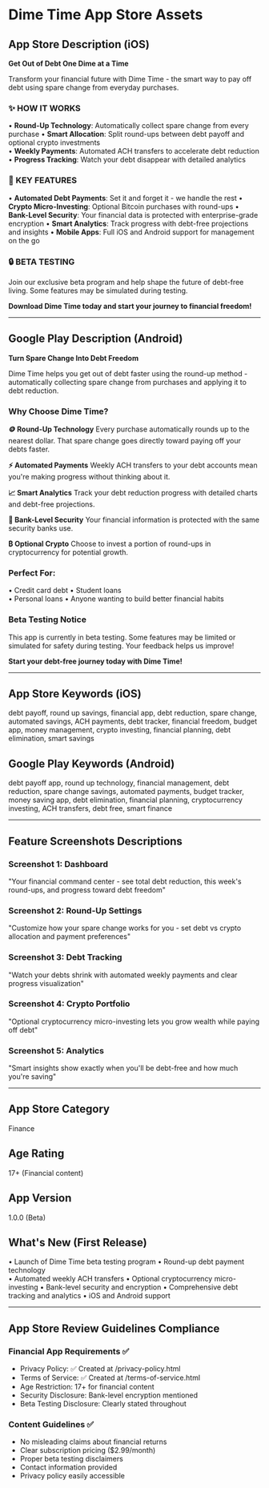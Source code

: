 # Dime Time App Store Assets

## App Store Description (iOS)

**Get Out of Debt One Dime at a Time**

Transform your financial future with Dime Time - the smart way to pay off debt using spare change from everyday purchases.

### ✨ HOW IT WORKS
• **Round-Up Technology**: Automatically collect spare change from every purchase
• **Smart Allocation**: Split round-ups between debt payoff and optional crypto investments  
• **Weekly Payments**: Automated ACH transfers to accelerate debt reduction
• **Progress Tracking**: Watch your debt disappear with detailed analytics

### 🚀 KEY FEATURES
• **Automated Debt Payments**: Set it and forget it - we handle the rest
• **Crypto Micro-Investing**: Optional Bitcoin purchases with round-ups
• **Bank-Level Security**: Your financial data is protected with enterprise-grade encryption
• **Smart Analytics**: Track progress with debt-free projections and insights
• **Mobile Apps**: Full iOS and Android support for management on the go

### 🔒 BETA TESTING
Join our exclusive beta program and help shape the future of debt-free living. Some features may be simulated during testing.

**Download Dime Time today and start your journey to financial freedom!**

---

## Google Play Description (Android)

**Turn Spare Change Into Debt Freedom**

Dime Time helps you get out of debt faster using the round-up method - automatically collecting spare change from purchases and applying it to debt reduction.

### Why Choose Dime Time?

**🪙 Round-Up Technology**
Every purchase automatically rounds up to the nearest dollar. That spare change goes directly toward paying off your debts faster.

**⚡ Automated Payments** 
Weekly ACH transfers to your debt accounts mean you're making progress without thinking about it.

**📈 Smart Analytics**
Track your debt reduction progress with detailed charts and debt-free projections.

**🔐 Bank-Level Security**
Your financial information is protected with the same security banks use.

**₿ Optional Crypto**
Choose to invest a portion of round-ups in cryptocurrency for potential growth.

### Perfect For:
• Credit card debt
• Student loans  
• Personal loans
• Anyone wanting to build better financial habits

### Beta Testing Notice
This app is currently in beta testing. Some features may be limited or simulated for safety during testing. Your feedback helps us improve!

**Start your debt-free journey today with Dime Time!**

---

## App Store Keywords (iOS)

debt payoff, round up savings, financial app, debt reduction, spare change, automated savings, ACH payments, debt tracker, financial freedom, budget app, money management, crypto investing, financial planning, debt elimination, smart savings

## Google Play Keywords (Android)

debt payoff app, round up technology, financial management, debt reduction, spare change savings, automated payments, budget tracker, money saving app, debt elimination, financial planning, cryptocurrency investing, ACH transfers, debt free, smart finance

---

## Feature Screenshots Descriptions

### Screenshot 1: Dashboard
"Your financial command center - see total debt reduction, this week's round-ups, and progress toward debt freedom"

### Screenshot 2: Round-Up Settings  
"Customize how your spare change works for you - set debt vs crypto allocation and payment preferences"

### Screenshot 3: Debt Tracking
"Watch your debts shrink with automated weekly payments and clear progress visualization"

### Screenshot 4: Crypto Portfolio
"Optional cryptocurrency micro-investing lets you grow wealth while paying off debt"

### Screenshot 5: Analytics
"Smart insights show exactly when you'll be debt-free and how much you're saving"

---

## App Store Category
Finance

## Age Rating
17+ (Financial content)

## App Version
1.0.0 (Beta)

## What's New (First Release)
• Launch of Dime Time beta testing program
• Round-up debt payment technology  
• Automated weekly ACH transfers
• Optional cryptocurrency micro-investing
• Bank-level security and encryption
• Comprehensive debt tracking and analytics
• iOS and Android support

---

## App Store Review Guidelines Compliance

### Financial App Requirements ✅
- Privacy Policy: ✅ Created at /privacy-policy.html
- Terms of Service: ✅ Created at /terms-of-service.html  
- Age Restriction: 17+ for financial content
- Security Disclosure: Bank-level encryption mentioned
- Beta Testing Disclosure: Clearly stated throughout

### Content Guidelines ✅
- No misleading claims about financial returns
- Clear subscription pricing ($2.99/month)
- Proper beta testing disclaimers
- Contact information provided
- Privacy policy easily accessible